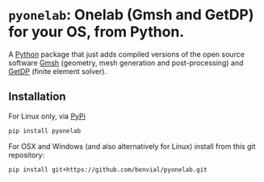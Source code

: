 

# `pyonelab`: Onelab (Gmsh and GetDP) for your OS, from Python.

A [Python](http://www.python.org/) package that just adds compiled versions
of the open source software [Gmsh](http://www.gmsh.info/) (geometry, mesh
generation and post-processing) and [GetDP](http://www.getdp.info/) (finite
element solver).


## Installation


For Linux only, via [PyPi](https://pypi.org/project/pyonelab)

```bash
pip install pyonelab
```
For OSX and Windows (and also alternatively for Linux) install from this git repository:


```bash
pip install git+https://github.com/benvial/pyonelab.git
```